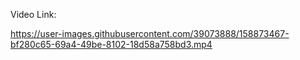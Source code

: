 Video Link: 



https://user-images.githubusercontent.com/39073888/158873467-bf280c65-69a4-49be-8102-18d58a758bd3.mp4

